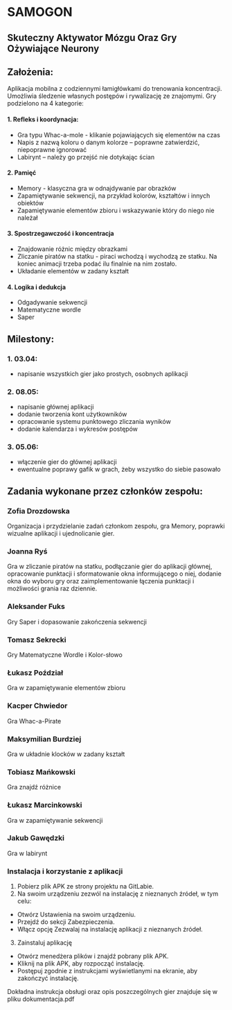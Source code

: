 # SAMOGON
## Skuteczny Aktywator Mózgu Oraz Gry Ożywiające Neurony

## Założenia:
Aplikacja mobilna z codziennymi łamigłówkami do trenowania koncentracji. Umożliwia śledzenie własnych postępów i rywalizację ze znajomymi. Gry podzielono na 4 kategorie:
#### 1. Refleks i koordynacja:
- Gra typu Whac-a-mole - klikanie pojawiających się elementów na czas
- Napis z nazwą koloru o danym kolorze – poprawne zatwierdzić, niepoprawne ignorować
- Labirynt – należy go przejść nie dotykając ścian
#### 2. Pamięć
- Memory - klasyczna gra w odnajdywanie par obrazków
- Zapamiętywanie sekwencji, na przykład kolorów, kształtów i innych obiektów
- Zapamiętywanie elementów zbioru i wskazywanie który do niego nie należał
#### 3. Spostrzegawczość i koncentracja
- Znajdowanie różnic między obrazkami
- Zliczanie piratów na statku - piraci wchodzą i wychodzą ze statku. Na koniec animacji trzeba podać ilu finalnie na nim zostało.
- Układanie elementów w zadany kształt
#### 4. Logika i dedukcja
- Odgadywanie sekwencji
- Matematyczne wordle
- Saper

## Milestony:
### 1. 03.04:
- napisanie wszystkich gier jako prostych, osobnych aplikacji
### 2. 08.05:
- napisanie głównej aplikacji
- dodanie tworzenia kont użytkowników 
- opracowanie systemu punktowego zliczania wyników
- dodanie kalendarza i wykresów postępów
### 3. 05.06:
- włączenie gier do głównej aplikacji
- ewentualne poprawy gafik w grach, żeby wszystko do siebie pasowało

## Zadania wykonane przez członków zespołu:
### Zofia Drozdowska
Organizacja i przydzielanie zadań członkom zespołu, gra Memory, poprawki wizualne aplikacji i ujednolicanie gier.
### Joanna Ryś
Gra w zliczanie piratów na statku, podłączanie gier do aplikacji głównej, opracowanie punktacji i sformatowanie okna informującego o niej, dodanie okna do wyboru gry oraz zaimplementowanie łączenia punktacji i możliwości grania raz dziennie.
### Aleksander Fuks
Gry Saper i dopasowanie zakończenia sekwencji
### Tomasz Sekrecki
Gry Matematyczne Wordle i Kolor-słowo
### Łukasz Poździał
Gra w zapamiętywanie elementów zbioru
### Kacper Chwiedor
Gra Whac-a-Pirate
### Maksymilian Burdziej
Gra w układnie klocków w zadany kształt
### Tobiasz Mańkowski
Gra znajdź różnice
### Łukasz Marcinkowski
Gra w zapamiętywanie sekwencji
### Jakub Gawędzki
Gra w labirynt

### Instalacja i korzystanie z aplikacji
1. Pobierz plik APK ze strony projektu na GitLabie.
2. Na swoim urządzeniu zezwól na instalację z nieznanych źródeł, w tym celu:
- Otwórz Ustawienia na swoim urządzeniu.
- Przejdź do sekcji Zabezpieczenia.
- Włącz opcję Zezwalaj na instalację aplikacji z nieznanych źródeł.
3. Zainstaluj aplikację
- Otwórz menedżera plików i znajdź pobrany plik APK.
- Kliknij na plik APK, aby rozpocząć instalację.
- Postępuj zgodnie z instrukcjami wyświetlanymi na ekranie, aby zakończyć instalację.

Dokładna instrukcja obsługi oraz opis poszczególnych gier znajduje się w pliku dokumentacja.pdf
